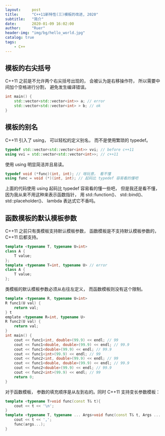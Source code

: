 ```yaml
---
layout:     post
title:      "C++11新特性(三)模板的改进, 2020"
subtitle:   "简介"
date:       2020-01-09 16:02:00
author:     "Ruer"
header-img: "img/bg/hello_world.jpg"
catalog: true
tags:
    - C++
---
```


## 模板的右尖括号

C++11 之前是不允许两个右尖括号出现的， 会被认为是右移操作符， 所以需要中间加个空格进行分割， 避免发生编译错误。

```C++
int main() {
    std::vector<std::vector<int>> a; // error
    std::vector<std::vector<int> > b; // ok
}
```

## 模板的别名

C++11 引入了 using， 可以轻松的定义别名， 而不是使用繁琐的 typedef。

```C++
typedef std::vector<std::vector<int>> vvi; // before c++11
using vvi = std::vector<std::vector<int>>; // c++11
```

使用 using 明显简洁并且易读。

```C++
typedef void (*func)(int, int); // 啥玩意， 看不懂
using func = void (*)(int, int); // 起码比 typedef 容易看的懂吧
```

上面的代码使用 using 起码比 typedef 容易看的懂一些吧， 但是我还是看不懂， 因为我从来不用这种来表示函数指针， 用 std::function()、 std::bind()、 std::placeholder()、 lambda 表达式它不香吗。

## 函数模板的默认模板参数

C++11 之前只有类模板支持默认模板参数， 函数模板是不支持默认模板参数的， C++11 后都支持。

```C++
template <typename T, typename U=int>
class A {
    T value;
};
template <typename T=int, typename U> // error
class A {
    T value;
};
```

类模板的默认模板参数必须从右往左定义， 而函数模板则没有这个限制。

```C++
template <typename R, typename U=int>
R func1(U val) {
    return val;
} t
emplate <typename R=int, typename U>
R func2(U val) {
    return val;
} 
int main() {
    cout << func1<int, double>(99.9) << endl; // 99
    cout << func1<double, double>(99.9) << endl; // 99.9
    cout << func1<double>(99.9) << endl; // 99.9
    cout << func1<int>(99.9) << endl; // 99
    cout << func2<int, double>(99.9) << endl; // 99
    cout << func1<double, double>(99.9) << endl; // 99.9
    cout << func2<double>(99.9) << endl; // 99.9
    cout << func2<int>(99.9) << endl; // 99
    return 0;
}
```

对于函数模板， 参数的填充顺序是从左到右的。同时 C++11 支持变长参数模板：

```C++
template <typename T>void func(const T& t){
    cout << t << '\n';
} 
template <typename T, typename ... Args>void func(const T& t, Args ... args){
    cout << t << ',';
    func(args...);
}
```